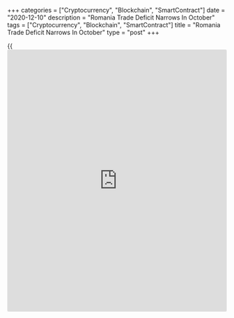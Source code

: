 +++
categories = ["Cryptocurrency", "Blockchain", "SmartContract"]
date = "2020-12-10"
description = "Romania Trade Deficit Narrows In October"
tags = ["Cryptocurrency", "Blockchain", "SmartContract"]
title = "Romania Trade Deficit Narrows In October"
type = "post"
+++

{{<iframe id="large-banner" src="https://www.bounty.group/#slide=3.0" width="100%" height="600" scrolling="no" style="border: 0px solid rgb(216, 221, 230); border-radius: 3px;">}}

Romania's trade deficit decreased in October as exports and imports
declined, figures from the National Institute of Statistics showed on
Thursday.

The trade deficit narrowed to EUR 1.798 billion in October from EUR
1.971 billion in the same month last year. In September, the trade
deficit was EUR 1.542 billion.

Exports declined 1.1 percent annually in October, following a 0.5
percent fall in the previous month.

Imports fell 2.9 percent year-on-year in October, after a 4.4 percent
increase in September.

For the January to October period, exports decreased 12.2 percent and
imports declined 8.7 percent.

For comments and feedback [contact](https://www.playgroundfx.com/contact/): editorial@rtt[news](https://www.letsplayfx.com/blog/forex-news-website/).com

[Economic News][1]

 **What parts of the world are seeing the best (and worst) economic
performances lately? Click[here][2] to check out our [Econ Scorecard][2]
and find out! See up-to-the-moment [ranking](https://www.playgroundfx.com/blog/crypto-exchange-ranking/)s for the best and worst
performers in [GDP][3], [unemployment rate][4], [inflation][5] and much
more.**

   1. www.rtt[news](https://www.letsplayfx.com/blog/forex-news-website/).com/Content/EconomicNews.aspx
   2. www.rtt[news](https://www.letsplayfx.com/blog/forex-news-website/).com/economic-scorecard/world-rank/unemployment-rate/highest-performance.aspx
   3. www.rtt[news](https://www.letsplayfx.com/blog/forex-news-website/).com/economic-scorecard/world-rank/GDP/highest-performance.aspx
   4. www.rtt[news](https://www.letsplayfx.com/blog/forex-news-website/).com/economic-scorecard/world-rank/unemployment-rate/lowest-performance.aspx
   5. www.rtt[news](https://www.letsplayfx.com/blog/forex-news-website/).com/economic-scorecard/world-rank/CPI/highest-performance.aspx